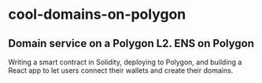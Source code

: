 # cool-domains-on-polygon
## Domain service on a Polygon L2. ENS on Polygon

Writing a smart contract in Solidity, deploying to Polygon, and building a React app to let users connect their wallets and create their domains.
